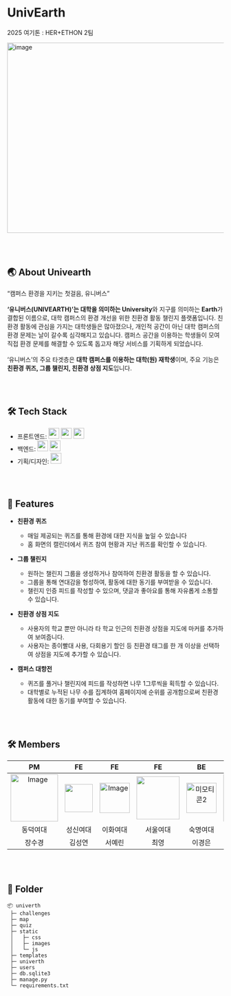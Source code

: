 # UnivEarth
2025 여기톤 : HER+ETHON 2팀

<img width="789" height="443" alt="image" src="https://github.com/user-attachments/assets/eb8d4257-de24-4692-bd8d-e2d6dc6e450d" />

<br><br>
<h2>🌏 About Univearth</h2>

“캠퍼스 환경을 지키는 첫걸음, 유니버스”
<br><br>
**‘유니버스(UNIVEARTH)’**는 대학을 의미하는** University**와 지구를 의미하는 **Earth**가 결합된 이름으로, 대학 캠퍼스의 환경 개선을 위한 친환경 활동 챌린지 플랫폼입니다. 친환경 활동에 관심을 가지는 대학생들은 많아졌으나, 개인적 공간이 아닌 대학 캠퍼스의 환경 문제는 날이 갈수록 심각해지고 있습니다. 캠퍼스 공간을 이용하는 학생들이 모여 직접 환경 문제를 해결할 수 있도록 돕고자 해당 서비스를 기획하게 되었습니다. 
<br><br>
‘유니버스’의 주요 타겟층은 **대학 캠퍼스를 이용하는 대학(원) 재학생**이며, 주요 기능은 **친환경 퀴즈, 그룹 챌린지, 친환경 상점 지도**입니다.

<br><br>
<h2>🛠️ Tech Stack</h2>

- 프론트엔드:  <img src="https://img.shields.io/badge/html5-E34F26?style=for-the-badge&logo=html5&logoColor=white" height="25"> <img src="https://img.shields.io/badge/css-1572B6?style=for-the-badge&logo=css3&logoColor=white" height="25"> <img src="https://img.shields.io/badge/javascript-F7DF1E?style=for-the-badge&logo=javascript&logoColor=black" height="25">
- 백엔드:
<img src="https://img.shields.io/badge/python-3776AB?style=for-the-badge&logo=python&logoColor=white" height="25"> <img src="https://img.shields.io/badge/django-092E20?style=for-the-badge&logo=django&logoColor=white" height="25">
- 기획/디자인: <img src="https://img.shields.io/badge/Figma-F24E1E?style=for-the-badge&logo=Figma&logoColor=white" height="25">


<br><br>
<h2>📌 Features</h2>

- **친환경 퀴즈**
   
  - 매일 제공되는 퀴즈를 통해 환경에 대한 지식을 높일 수 있습니다
  - 홈 화면의 캘린더에서 퀴즈 참여 현황과 지난 퀴즈를 확인할 수 있습니다.

- **그룹 챌린지**
  - 원하는 챌린지 그룹을 생성하거나 참여하여 친환경 활동을 할 수 있습니다.
  - 그룹을 통해 연대감을 형성하여, 활동에 대한 동기를 부여받을 수 있습니다.
  - 챌린지 인증 피드를 작성할 수 있으며, 댓글과 좋아요를 통해 자유롭게 소통할 수 있습니다.

- **친환경 상점 지도**
  - 사용자의 학교 뿐만 아니라 타 학교 인근의 친환경 상점을 지도에 마커를 추가하여 보여줍니다.
  - 사용자는 종이빨대 사용, 다회용기 할인 등 친환경 태그를 한 개 이상을 선택하여 상점을 지도에 추가할 수 있습니다.

- **캠퍼스 대항전**
  - 퀴즈를 풀거나 챌린지에 피드를 작성하면 나무 1그루씩을 획득할 수 있습니다.
  - 대학별로 누적된 나무 수를 집계하여 홈페이지에 순위를 공개함으로써 친환경 활동에 대한 동기를 부여할 수 있습니다.


<br><br>
<h2>🛠️ Members</h2>

|PM|FE|FE|FE|BE|BE|
|:--:|:--:|:--:|:--:|:--:|:--:|
|<img width="110" alt="Image" src="https://github.com/user-attachments/assets/a6117c74-3b3b-4780-875d-51bb6c9b0cde"/>|<img src="https://github.com/user-attachments/assets/08634686-f02e-4687-9ad1-c3e02da9aee2" width="65"/>|<img width="70" alt="Image" src="https://github.com/user-attachments/assets/42aeb6b6-e0ae-4fa3-a61d-6689a8ab0a9c" />|<img src="https://github.com/user-attachments/assets/b7a630b2-4c30-4120-93ac-53f92adc48e2" width="100">|<img width="70" alt="미모티콘2" src="https://github.com/user-attachments/assets/2786cc34-dd73-41ab-b953-1f8b9c13f2dc" />|<img width="110" alt="Image" src="https://github.com/user-attachments/assets/b21cff4d-005d-445d-be35-427c3938bab3" />|
|동덕여대|성신여대|이화여대|서울여대|숙명여대|덕성여대|
|장수경|김성연|서예린|최영|이경은|이영서|

<br><br>
<h2>📂 Folder</h2>

```
📦 univerth
 ├─ challenges
 ├─ map
 ├─ quiz
 ├─ static
 │   ├─ css
 │   ├─ images
 │   └─ js
 ├─ templates
 ├─ univerth
 ├─ users
 ├─ db.sqlite3
 ├─ manage.py
 └─ requirements.txt
```

